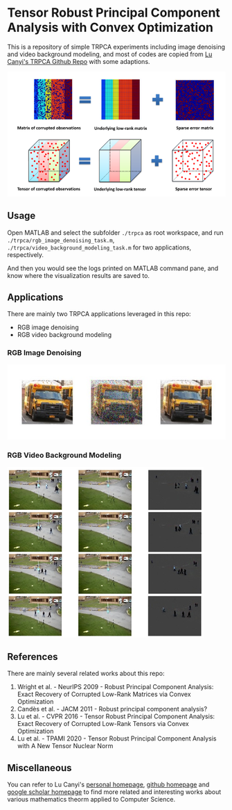 # Tensor Robust Principal Component Analysis with Convex Optimization 

This is a repository of simple TRPCA experiments including image denoising and video background modeling, and most of codes are copied from [Lu Canyi's TRPCA Github Repo](https://github.com/canyilu/Tensor-Robust-Principal-Component-Analysis-TRPCA) with some adaptions.

![](./resources/banner.png)

## Usage

Open MATLAB and select the subfolder `./trpca` as root workspace, and run `./trpca/rgb_image_denoising_task.m`, `./trpca/video_background_modeling_task.m` for two applications, respectively.

And then you would see the logs printed on MATLAB command pane, and know where the visualization results are saved to.

## Applications

There are mainly two TRPCA applications leveraged in this repo:
- RGB image denoising
- RGB video background modeling

### RGB Image Denoising

![](./resources/image_denoising_example_2.png)

### RGB Video Background Modeling

![](./resources/background_modeling_example_1.png)

## References

There are mainly several related works about this repo:

1. Wright et al. - NeurIPS 2009 - Robust Principal Component Analysis: Exact Recovery of Corrupted Low-Rank Matrices via Convex Optimization
2. Candès et al. - JACM 2011 - Robust principal component analysis?
3. Lu et al. - CVPR 2016 - Tensor Robust Principal Component Analysis: Exact Recovery of Corrupted Low-Rank Tensors via Convex Optimization
4. Lu et al. - TPAMI 2020 - Tensor Robust Principal Component Analysis with A New Tensor Nuclear Norm

## Miscellaneous

You can refer to Lu Canyi's [personal homepage](https://canyilu.github.io/), [github homepage](https://github.com/canyilu) and [google scholar homepage](https://scholar.google.com/citations?user=EZcKJi4AAAAJ&hl=en) to find more related and interesting works about various mathematics theorm applied to Computer Science.